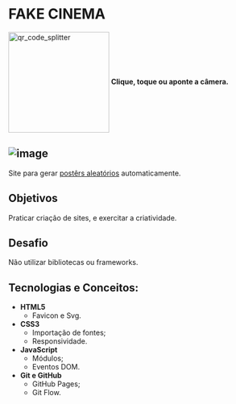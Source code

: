 # FAKE CINEMA

<a href="https://gileadeteixeira.github.io/tip-calculator-app/" target="_blank" ><img width="200px" align="center" src="https://user-images.githubusercontent.com/77688036/129353128-5d572e90-8f3a-4f30-984a-988a3171d6f3.png" alt="qr_code_splitter"></a> **Clique, toque ou aponte a câmera.**


![image](https://user-images.githubusercontent.com/77688036/126782425-8a893d18-3483-4185-b666-befdd6bf7b1a.png)
---
Site para gerar [postêrs aleatórios](https://via.placeholder.com) automaticamente.

## Objetivos
Praticar criação de sites, e exercitar a criatividade.

## Desafio
Não utilizar bibliotecas ou frameworks.

## Tecnologias e Conceitos:
  - **HTML5**
    - Favicon e Svg.
  - **CSS3**
    - Importação de fontes;
    - Responsividade.
  - **JavaScript**
    - Módulos;
    - Eventos DOM.
  - **Git e GitHub**
    - GitHub Pages;
    - Git Flow.

